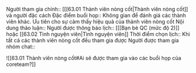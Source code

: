 Người tham gia chính:: [[[63.01 Thành viên nòng cốt|Thành viên nòng cốt]] và người đặc cách
Đặc điểm buổi họp:: Không gian để đánh giá các thành viên khác. Ưu tiên cho sự cảm thấy hiệu quả của thành viên nòng cốt
Nội dung thảo luận:: 
Người được thông báo lịch:: [[[Bạn bè QC (mức độ 2)]] hoặc [[63.02 Tình nguyện viên|Tình nguyện viên]]
Thời điểm chọn lịch:: Khi tất cả các thành viên nòng cốt đều tham gia được
Người được tham gia nhóm chat::

![[63.01 Thành viên nòng cốt#Ai sẽ được tham gia vào các buổi họp của coreteam?]]
